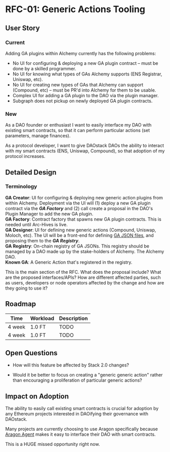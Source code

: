 # RFC-01: Generic Actions Tooling

## User Story

### Current

Adding GA plugins within Alchemy currently has the following problems:  
- No UI for configuring & deploying a new GA plugin contract – must be done by a skilled programmer.
- No UI for knowing what types of GAs Alchemy supports (ENS Registrar, Uniswap, etc).
- No UI for creating new types of GAs that Alchemy can support (Compound, etc) – must be PR'd into Alchemy for them to be usable.
- Complex UI for adding a GA plugin to the DAO via the plugin manager.
- Subgraph does not pickup on newly deployed GA plugin contracts.

### New

As a DAO founder or enthusiast I want to easily interface my DAO with existing smart contracts, so that it can perform particular actions (set parameters, manage finances).

As a protocol developer, I want to give DAOstack DAOs the ability to interact with my smart contracts (ENS, Uniswap, Compound), so that adoption of my protocol increases.

## Detailed Design

### Terminology

**GA Creator**: UI for configuring & deploying new generic action plugins from within Alchemy. Deployment via the UI will (1) deploy a new GA plugin contract via the ***GA Factory*** and (2) call create a proposal in the DAO's Plugin Manager to add the new GA plugin.  
**GA Factory**: Contract factory that spawns new GA plugin contracts. This is needed until Arc-Hives is live.  
**GA Designer**: UI for defining new generic actions (Compound, Uniswap, Moloch, etc). The UI will be a front-end for defining [GA JSON files](https://github.com/daostack/alchemy/tree/dev/src/genericSchemeRegistry/schemes), and proposing them to the ***GA Registry***.  
**GA Registry**: On-chain registry of GA JSONs. This registry should be managed by a DAO made up by the stake-holders of Alchemy. The Alchemy DAO.  
**Known GA**: A Generic Action that's registered in the registry.  

This is the main section of the RFC. What does the proposal include? What are
the proposed interfaces/APIs? How are different affected parties, such as users,
developers or node operators affected by the change and how are they going to
use it?

## Roadmap

| Time | Workload | Description | 
|-|-|-|
| 4 week | 1.0 FT | TODO |
| 4 week | 1.0 FT | TODO |

## Open Questions

- How will this feature be affected by Stack 2.0 changes?

- Would it be better to focus on creating a "generic generic action" rather than encouraging a proliferation of particular generic actions?

## Impact on Adoption

The ability to easily call existing smart contracts is crucial for adoption by any Ethereum projects interested in DAOifying their governance with DAOstack.

Many projects are currently choosing to use Aragon specifically because [Aragon Agent](https://aragon.org/agent/) makes it easy to interface their DAO with smart contracts.

This is a HUGE missed opportunity right now.
